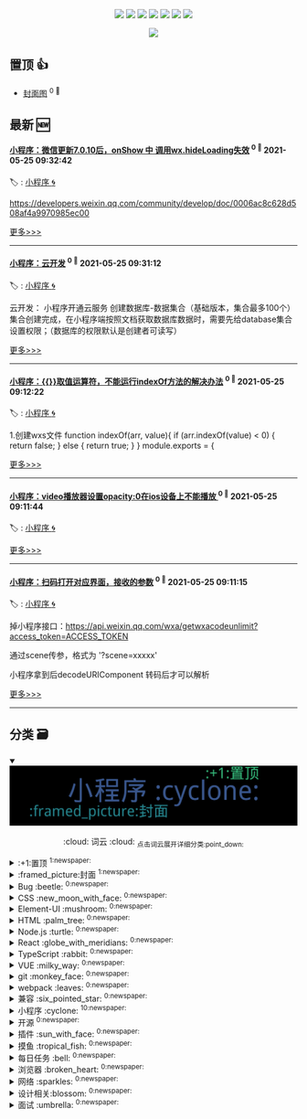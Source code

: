 

<p align='center'>
    <img src="https://badgen.net/badge/labels/22"/>
    <img src="https://badgen.net/github/issues/smileyby/ghiblog"/>
    <img src="https://badgen.net/badge/last-commit/2021-05-25 09:33:10"/>
    <img src="https://badgen.net/github/forks/smileyby/ghiblog"/>
    <img src="https://badgen.net/github/stars/smileyby/ghiblog"/>
    <img src="https://badgen.net/github/watchers/smileyby/ghiblog"/>
    <img src="https://badgen.net/github/release/smileyby/ghiblog"/>
</p>

<p align='center'>
    <a href="https://github.com/jwenjian/visitor-count-badge">
        <img src="https://visitor-badge.glitch.me/badge?page_id=jwenjian.ghiblog"/>
    </a>
</p>


## 置顶 :thumbsup: 
- [封面图](https://github.com/smileyby/notes-copy/issues/1)  <sup>0 :speech_balloon:</sup>  	 
## 最新 :new: 

#### [小程序：微信更新7.0.10后，onShow 中 调用wx.hideLoading失效](https://github.com/smileyby/notes-copy/issues/19) <sup>0 :speech_balloon:</sup> 	 2021-05-25 09:32:42

:label: : [小程序 :cyclone:](https://github.com/smileyby/ghiblog/labels/%E5%B0%8F%E7%A8%8B%E5%BA%8F%20%3Acyclone%3A)

https://developers.weixin.qq.com/community/develop/doc/0006ac8c628d508af4a9970985ec00

[更多>>>](https://github.com/smileyby/notes-copy/issues/19)

---


#### [小程序：云开发](https://github.com/smileyby/notes-copy/issues/18) <sup>0 :speech_balloon:</sup> 	 2021-05-25 09:31:12

:label: : [小程序 :cyclone:](https://github.com/smileyby/ghiblog/labels/%E5%B0%8F%E7%A8%8B%E5%BA%8F%20%3Acyclone%3A)

云开发：
小程序开通云服务
创建数据库-数据集合（基础版本，集合最多100个）
集合创建完成，在小程序端按照文档获取数据库数据时，需要先给database集合设置权限；（数据库的权限默认是创建者可读写）

[更多>>>](https://github.com/smileyby/notes-copy/issues/18)

---


#### [小程序：{{}}取值运算符，不能运行indexOf方法的解决办法](https://github.com/smileyby/notes-copy/issues/17) <sup>0 :speech_balloon:</sup> 	 2021-05-25 09:12:22

:label: : [小程序 :cyclone:](https://github.com/smileyby/ghiblog/labels/%E5%B0%8F%E7%A8%8B%E5%BA%8F%20%3Acyclone%3A)

1.创建wxs文件
function indexOf(arr, value){
  if (arr.indexOf(value) < 0) {
    return false;
  } else {
    return true;
  }
}
module.exports = {

[更多>>>](https://github.com/smileyby/notes-copy/issues/17)

---


#### [小程序：video播放器设置opacity:0在ios设备上不能播放 ](https://github.com/smileyby/notes-copy/issues/16) <sup>0 :speech_balloon:</sup> 	 2021-05-25 09:11:44

:label: : [小程序 :cyclone:](https://github.com/smileyby/ghiblog/labels/%E5%B0%8F%E7%A8%8B%E5%BA%8F%20%3Acyclone%3A)



[更多>>>](https://github.com/smileyby/notes-copy/issues/16)

---


#### [小程序：扫码打开对应界面，接收的参数](https://github.com/smileyby/notes-copy/issues/15) <sup>0 :speech_balloon:</sup> 	 2021-05-25 09:11:15

:label: : [小程序 :cyclone:](https://github.com/smileyby/ghiblog/labels/%E5%B0%8F%E7%A8%8B%E5%BA%8F%20%3Acyclone%3A)

掉小程序接口：https://api.weixin.qq.com/wxa/getwxacodeunlimit?access_token=ACCESS_TOKEN

通过scene传参，格式为 '?scene=xxxxx'

小程序拿到后decodeURIComponent 转码后才可以解析

[更多>>>](https://github.com/smileyby/notes-copy/issues/15)

---


## 分类  :card_file_box: 

<details open="open">
    <summary>
        <img src="assets/wordcloud.png" title="词云, 点击展开详细分类" alt="词云， 点击展开详细分类">
        <p align="center">:cloud: 词云 :cloud: <sub>点击词云展开详细分类:point_down: </sub></p>
    </summary>


<details>
<summary>:+1:置顶	<sup>1:newspaper:</sup></summary>

- [封面图](https://github.com/smileyby/notes-copy/issues/1)  <sup>0 :speech_balloon:</sup>  	 


</details>

<details>
<summary>:framed_picture:封面	<sup>1:newspaper:</sup></summary>

- [封面图](https://github.com/smileyby/notes-copy/issues/1)  <sup>0 :speech_balloon:</sup>  	 


</details>

<details>
<summary>Bug :beetle:	<sup>0:newspaper:</sup></summary>



</details>

<details>
<summary>CSS :new_moon_with_face:	<sup>0:newspaper:</sup></summary>



</details>

<details>
<summary>Element-UI :mushroom:	<sup>0:newspaper:</sup></summary>



</details>

<details>
<summary>HTML :palm_tree:	<sup>0:newspaper:</sup></summary>



</details>

<details>
<summary>Node.js :turtle:	<sup>0:newspaper:</sup></summary>



</details>

<details>
<summary>React :globe_with_meridians:	<sup>0:newspaper:</sup></summary>



</details>

<details>
<summary>TypeScript :rabbit:	<sup>0:newspaper:</sup></summary>



</details>

<details>
<summary>VUE :milky_way:	<sup>0:newspaper:</sup></summary>



</details>

<details>
<summary>git :monkey_face:	<sup>0:newspaper:</sup></summary>



</details>

<details>
<summary>webpack :leaves:	<sup>0:newspaper:</sup></summary>



</details>

<details>
<summary>兼容 :six_pointed_star:	<sup>0:newspaper:</sup></summary>



</details>

<details>
<summary>小程序 :cyclone:	<sup>10:newspaper:</sup></summary>

- [小程序：请求接口报错：-202::NET::ERR_CERT_AUTHORITY_INVALID](https://github.com/smileyby/notes-copy/issues/20)  <sup>0 :speech_balloon:</sup>  	 
- [小程序：微信更新7.0.10后，onShow 中 调用wx.hideLoading失效](https://github.com/smileyby/notes-copy/issues/19)  <sup>0 :speech_balloon:</sup>  	 
- [小程序：云开发](https://github.com/smileyby/notes-copy/issues/18)  <sup>0 :speech_balloon:</sup>  	 
- [小程序：{{}}取值运算符，不能运行indexOf方法的解决办法](https://github.com/smileyby/notes-copy/issues/17)  <sup>0 :speech_balloon:</sup>  	 
- [小程序：video播放器设置opacity:0在ios设备上不能播放 ](https://github.com/smileyby/notes-copy/issues/16)  <sup>0 :speech_balloon:</sup>  	 
- [小程序：扫码打开对应界面，接收的参数](https://github.com/smileyby/notes-copy/issues/15)  <sup>0 :speech_balloon:</sup>  	 
- [小程序：同一个元素 绑定长按和点击事件，两个事件会同时执行](https://github.com/smileyby/notes-copy/issues/14)  <sup>0 :speech_balloon:</sup>  	 
- [小程序：wx.setStorageSync()和wx.setStorage()两个方法接受的参数不一致](https://github.com/smileyby/notes-copy/issues/13)  <sup>0 :speech_balloon:</sup>  	 
- [小程序：thirdScriptError Cannot read property 'name' of undefined TypeError: Cannot read property 'name' of undefined](https://github.com/smileyby/notes-copy/issues/12)  <sup>0 :speech_balloon:</sup>  	 
- [小程序：scroll-view 组件 scroll-left 问题](https://github.com/smileyby/notes-copy/issues/10)  <sup>0 :speech_balloon:</sup>  	 


</details>

<details>
<summary>开源	<sup>0:newspaper:</sup></summary>



</details>

<details>
<summary>插件 :sun_with_face:	<sup>0:newspaper:</sup></summary>



</details>

<details>
<summary>摸鱼 :tropical_fish:	<sup>0:newspaper:</sup></summary>



</details>

<details>
<summary>每日任务 :bell:	<sup>0:newspaper:</sup></summary>



</details>

<details>
<summary>浏览器 :broken_heart:	<sup>0:newspaper:</sup></summary>



</details>

<details>
<summary>网络 :sparkles:	<sup>0:newspaper:</sup></summary>



</details>

<details>
<summary>设计相关:blossom:	<sup>0:newspaper:</sup></summary>



</details>

<details>
<summary>面试 :umbrella:	<sup>0:newspaper:</sup></summary>



</details>


</details>    

